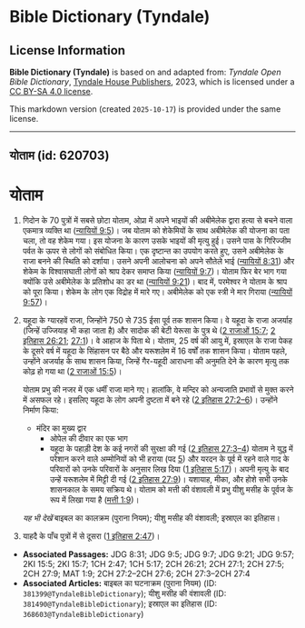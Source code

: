 # Bible Dictionary (Tyndale)

## License Information

**Bible Dictionary (Tyndale)** is based on and adapted from: _Tyndale Open Bible Dictionary_, [Tyndale House Publishers](https://tyndaleopenresources.com/), 2023, which is licensed under a [CC BY-SA 4.0 license](https://creativecommons.org/licenses/by-sa/4.0/legalcode.en).

This markdown version (created `2025-10-17`) is provided under the same license.



--------------------------------

## योताम (id: 620703)

योताम
=====

1. गिदोन के 70 पुत्रों में सबसे छोटा योताम, ओप्रा में अपने भाइयों की अबीमेलेक द्वारा हत्या से बचने वाला एकमात्र व्यक्ति था ([न्यायियों 9:5](https://ref.ly/Judg9:5))। जब योताम को शेकेमियों के साथ अबीमेलेक की योजना का पता चला, तो वह शेकेम गया। इस योजना के कारण उसके भाइयों की मृत्यु हुई। उसने पास के गिरिज्जीम पर्वत के ऊपर से लोगों को संबोधित किया। एक दृष्टान्त का उपयोग करते हुए, उसने अबीमेलेक के राजा बनने की स्थिति को दर्शाया। उसने अपनी आलोचना को अपने सौतेले भाई ([न्यायियों 8:31](https://ref.ly/Judg8:31)) और शेकेम के विश्वासघाती लोगों को श्राप देकर समाप्त किया ([न्यायियों 9:7](https://ref.ly/Judg9:7))। योताम फिर बेर भाग गया क्योंकि उसे अबीमेलेक के प्रतिशोध का डर था ([न्यायियों 9:21](https://ref.ly/Judg9:21))। बाद में, परमेश्वर ने योताम के श्राप को पूरा किया। शेकेम के लोग एक विद्रोह में मारे गए। अबीमेलेक को एक स्त्री ने मार गिराया ([न्यायियों 9:57](https://ref.ly/Judg9:57))।
2. यहूदा के ग्यारहवें राजा, जिन्होंने 750 से 735 ईसा पूर्व तक शासन किया। वे यहूदा के राजा अजर्याह (जिन्हें उज्जियाह भी कहा जाता है) और सादोक की बेटी येरूसा के पुत्र थे ([2 राजाओं 15:7](https://ref.ly/2Kgs15:7); [2 इतिहास 26:21](https://ref.ly/2Chr26:21); [27:1](https://ref.ly/2Chr27:1))। वे आहाज के पिता थे। योताम, 25 वर्ष की आयु में, इस्राएल के राजा पेकह के दूसरे वर्ष में यहूदा के सिंहासन पर बैठे और यरूशलेम में 16 वर्षों तक शासन किया। योताम पहले, उन्होंने अजर्याह के साथ शासन किया, जिन्हें गैर\-यहूदी आराधना की अनुमति देने के कारण मृत्यु तक कोढ़ हो गया था ([2 राजाओं 15:5](https://ref.ly/2Kgs15:5))।

    योताम प्रभु की नजर में एक धर्मीं राजा माने गए। हालांकि, वे मन्दिर को अन्यजाति प्रभावों से मुक्त करने में असफल रहे। इसलिए यहूदा के लोग अपनी दुष्टता में बने रहे ([2 इतिहास 27:2–6](https://ref.ly/2Chr27:2-2Chr27:6))। उन्होंने निर्माण किया:

    * मंदिर का मुख्य द्वार
        * ओपेल की दीवार का एक भाग
        * यहूदा के पहाड़ी देश के कई नगरों की सुरक्षा की गई ([2 इतिहास 27:3–4](https://ref.ly/2Chr27:3-2Chr27:4))
        योताम ने युद्ध में परेशान करने वाले अम्मोनियों को भी हराया (पद [5](https://ref.ly/2Chr27:5)) और यरदन के पूर्व में रहने वाले गाद के परिवारों को उनके परिवारों के अनुसार लिख दिया ([1 इतिहास 5:17](https://ref.ly/1Chr5:17))। अपनी मृत्यु के बाद उन्हें यरूशलेम में मिट्टी दी गई ([2 इतिहास 27:9](https://ref.ly/2Chr27:9))। यशायाह, मीका, और होशे सभी उनके शासनकाल के समय सक्रिय थे। योताम को मत्ती की वंशावली में प्रभु यीशु मसीह के पूर्वज के रूप में लिखा गया है ([मत्ती 1:9](https://ref.ly/Matt1:9))।

    *यह भी देखें* बाइबल का कालक्रम (पुराना नियम); यीशु मसीह की वंशावली; इस्राएल का इतिहास।

3. याहदै के पाँच पुत्रों में से दूसरा ([1 इतिहास 2:47](https://ref.ly/1Chr2:47))।

* **Associated Passages:** JDG 8:31; JDG 9:5; JDG 9:7; JDG 9:21; JDG 9:57; 2KI 15:5; 2KI 15:7; 1CH 2:47; 1CH 5:17; 2CH 26:21; 2CH 27:1; 2CH 27:5; 2CH 27:9; MAT 1:9; 2CH 27:2–2CH 27:6; 2CH 27:3–2CH 27:4
* **Associated Articles:** बाइबल का घटनाक्रम (पुराना नियम) (ID: `381399@TyndaleBibleDictionary`); यीशु मसीह की वंशावली (ID: `381490@TyndaleBibleDictionary`); इस्राएल का इतिहास  (ID: `368603@TyndaleBibleDictionary`)

